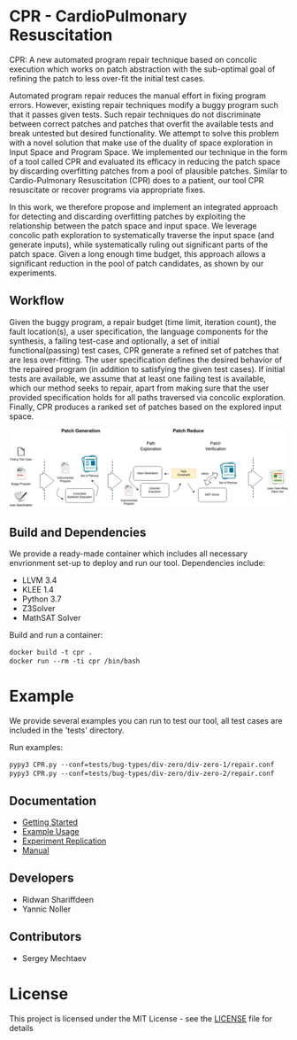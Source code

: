 # CPR - CardioPulmonary Resuscitation
CPR: A new automated program repair technique based on concolic execution
which works on patch abstraction with the sub-optimal goal of refining the patch to less over-fit 
the initial test cases. 

Automated program repair reduces the manual effort in fixing program errors. 
However, existing repair techniques modify a buggy program such that it passes given tests.
Such repair techniques do not discriminate between correct patches and patches that overfit
the available tests and break untested but desired functionality. We attempt to solve this
problem with a novel solution that make use of the duality of space exploration in Input 
Space and Program Space. We implemented our technique in the form of a tool called CPR and
evaluated its efficacy in reducing the patch space by discarding overfitting patches from 
a pool of plausible patches. Similar to Cardio-Pulmonary Resuscitation (CPR) does to a
patient, our tool CPR resuscitate or recover programs via appropriate fixes. 

In this work, we therefore propose and implement an integrated approach for detecting and discarding 
overfitting patches by exploiting the relationship between the patch space and input space.
We leverage concolic path exploration to systematically traverse the input space 
(and generate inputs), while systematically ruling out significant parts of the patch space.
Given a long enough time budget, this approach allows a significant reduction in the 
pool of patch candidates, as shown by our experiments. 

## Workflow
Given the buggy program, a repair budget (time limit, iteration count), the fault location(s), 
a user specification, the language components for the synthesis, a failing test-case 
and optionally, a set of initial functional(passing) test cases, CPR generate a 
refined set of patches that are less over-fitting. The user specification defines 
the desired behavior of the repaired program (in addition to satisfying the given 
test cases). If initial tests are available, we assume that at least one failing 
test is available, which our method seeks to repair, apart from making sure that 
the user provided specification holds for all paths traversed via concolic exploration. 
Finally, CPR produces a ranked set of patches based on the explored input space. 

![CPR_Workflow](doc/workflow.jpg)

## Build and Dependencies
We provide a ready-made container which includes all necessary envrionment set-up
to deploy and run our tool. Dependencies include:

* LLVM 3.4
* KLEE 1.4
* Python 3.7
* Z3Solver
* MathSAT Solver

Build and run a container:

    docker build -t cpr .
    docker run --rm -ti cpr /bin/bash


# Example
We provide several examples you can run to test our tool, all test cases are included
in the 'tests' directory. 

Run examples:

    pypy3 CPR.py --conf=tests/bug-types/div-zero/div-zero-1/repair.conf
    pypy3 CPR.py --conf=tests/bug-types/div-zero/div-zero-2/repair.conf


## Documentation ##

* [Getting Started](doc/GetStart.md)
* [Example Usage](doc/Examples.md)
* [Experiment Replication](experiments/README.md)  
* [Manual](doc/Manual.md)


## Developers
* Ridwan Shariffdeen
* Yannic Noller

## Contributors
* Sergey Mechtaev 

# License
This project is licensed under the MIT License - see the [LICENSE](LICENSE) file for details
